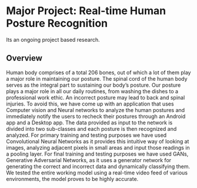 # Major Project: Real-time Human Posture Recognition
Its an ongoing project based research.

## Overview
Human body comprises of a total 206 bones, out of
which a lot of them play a major role in maintaining our posture.
The spinal cord of the human body serves as the integral part to
sustaining our body’s posture. Our posture plays a major role in
all our daily routines, from washing the dishes to a professional
work ethic. An incorrect posture may lead to back and spinal
injuries. To avoid this, we have come up with an application
that uses Computer vision and Neural networks to analyze the
human postures and immediately notify the users to recheck their
postures through an Android app and a Desktop app. The data
provided as input to the network is divided into two sub-classes
and each posture is then recognized and analyzed. For primary
training and testing purposes we have used Convolutional Neural
Networks as it provides this intuitive way of looking at images,
analyzing adjacent pixels in small areas and input those readings
in a pooling layer. For final training and testing purposes we
have used GANs, Generative Adversarial Networks, as it uses a
generator network for generating the correct and incorrect data
and dynamically classifying them. We tested the entire working
model using a real-time video feed of various environments, the
model proves to be highly accurate.
